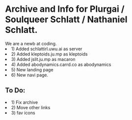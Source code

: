 <h1>Archive and Info for Plurgai / Soulqueer Schlatt / Nathaniel Schlatt.</h1>
We are a newb at coding.
<li>1) Added schlattirl.uwu.ai as server</li>
<li>2) Added kleptoids.ju.mp as kleptoids</li>
<li>3) Added jslit.ju.mp as macaron</li>
<li>4) Added abodynamics.carrd.co as abodynamics</li>
<li>5) New landing page</li>
<li>6) New navi page.</li>

<h2>To Do:</h2>
<li>1) Fix archive</li>
<li>2) Move other links</li>
<li>3) fav icons</li>

